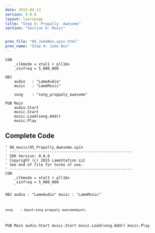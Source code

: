 ```yaml
---
date: 2015-04-13
version: 0.0.0
layout: learnpage
title: "Step 5: Propally  Awesome"
section: "Section 6: Music"


prev_file: "04_JukeBox.spin.html"
prev_name: "Step 4: Juke Box"
---
```

<pre><code>CON
    _clkmode = xtal1 + pll16x
    _xinfreq = 5_000_000
  
OBJ
    audio   : &quot;LameAudio&quot;
    music   : &quot;LameMusic&quot;
    
    song    : &quot;song_proppaly_awesome&quot;

PUB Main
    audio.Start
    music.Start
    music.Load(song.Addr)
    music.Play</code></pre>
<h2 id="complete-code">Complete Code</h2>
<pre><code>&#39; 06_music/05_Propally_Awesome.spin
&#39; -------------------------------------------------------
&#39; SDK Version: 0.0.0
&#39; Copyright (c) 2015 LameStation LLC
&#39; See end of file for terms of use.
&#39; -------------------------------------------------------
CON
    _clkmode = xtal1 + pll16x
    _xinfreq = 5_000_000
  
OBJ
    audio   : &quot;LameAudio&quot;
    music   : &quot;LameMusic&quot;
    
    song    : &quot;song_proppaly_awesome&quot;

PUB Main
    audio.Start
    music.Start
    music.Load(song.Addr)
    music.Play

</code></pre>
